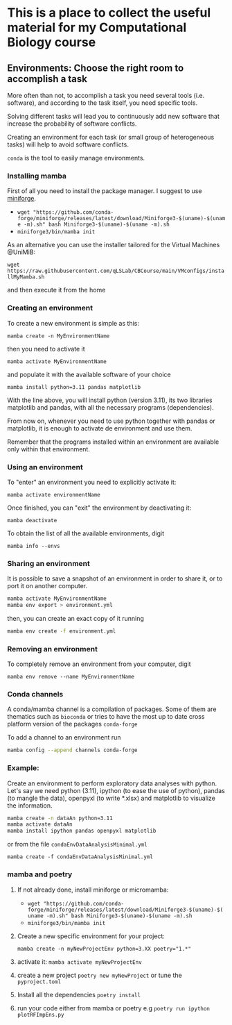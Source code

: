 # This is a place to collect the useful material for my Computational Biology course


## Environments: Choose the right room to accomplish a task

More often than not, to accomplish a task you need several tools (i.e. software), and according to the task itself, you
need specific tools.

Solving different tasks will lead you to continuously add new software that increase the probability of software
conflicts.

Creating an environment for each task (or small group of heterogeneous tasks) will help to avoid software conflicts.

`conda` is the tool to easily manage environments.


### Installing mamba

First of all you need to install the package manager. I suggest to use [miniforge](https://github.com/conda-forge/miniforge).

* `wget "https://github.com/conda-forge/miniforge/releases/latest/download/Miniforge3-$(uname)-$(uname -m).sh" bash Miniforge3-$(uname)-$(uname -m).sh`
* `miniforge3/bin/mamba init`

As an alternative you can use the installer tailored for the Virtual Machines \@UniMiB:

`wget https://raw.githubusercontent.com/qLSLab/CBCourse/main/VMconfigs/installMyMamba.sh`

and then execute it from the home


### Creating an environment

To create a new environment is simple as this:

`mamba create -n MyEnvironmentName`

then you need to activate it

`mamba activate MyEnvironmentName`

and populate it with the available software of your choice

`mamba install python=3.11 pandas matplotlib`

With the line above, you will install python (version 3.11), its two libraries matplotlib and pandas, with all the
necessary programs (dependencies).

From now on, whenever you need to use python together with pandas or matplotlib, it is enough to activate de environment
and use them.

Remember that the programs installed within an environment are available only within that environment.


### Using an environment

To "enter" an environment you need to explicitly activate it:

`mamba activate environmentName`

Once finished, you can "exit" the environment by deactivating it:

`mamba deactivate`

To obtain the list of all the available environments, digit

`mamba info --envs`



### Sharing an environment

It is possible to save a snapshot of an environment in order to share it, or to port it on another computer.

```bash
mamba activate MyEnvironmentName
mamba env export > environment.yml
```

then, you can create an exact copy of it running

```bash
mamba env create -f environment.yml
```

### Removing an environment

To completely remove an environment from your computer, digit

`mamba env remove --name MyEnvironmentName`



### Conda channels

A conda/mamba channel is a compilation of packages. Some of them are thematics such as `bioconda` or tries to have the most up to date
cross platform version of the packages `conda-forge`

To add a channel to an environment run

```bash
mamba config --append channels conda-forge
```


### Example:

Create an environment to perform exploratory data analyses with python.
Let's say we need python (3.11), ipython (to ease the use of python), pandas (to mangle the data), openpyxl (to write *.xlsx) and matplotlib to visualize the information.

```bash
mamba create -n dataAn python=3.11
mamba activate dataAn
mamba install ipython pandas openpyxl matplotlib
```

or from the file `condaEnvDataAnalysisMinimal.yml`

`mamba create -f condaEnvDataAnalysisMinimal.yml`


### mamba and poetry

1. If not already done, install miniforge or micromamba:
    * `wget "https://github.com/conda-forge/miniforge/releases/latest/download/Miniforge3-$(uname)-$(uname -m).sh" bash Miniforge3-$(uname)-$(uname -m).sh`
    * `miniforge3/bin/mamba init`
2. Create a new specific environment for your project:

    `mamba create -n myNewProjectEnv python=3.XX poetry="1.*"`
3. activate it:
    `mamba activate myNewProjectEnv`
4. create a new project `poetry new myNewProject` or tune the `pyproject.toml`
5. Install all the dependencies
    `poetry install`
6. run your code either from mamba or poetry e.g `poetry run ipython plotRFImpEns.py`
